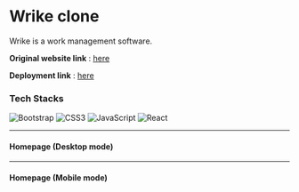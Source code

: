 # Wrike clone

Wrike is a work management software.

**Original website link** : [here](https://www.wrike.com/)

**Deployment link** : [here](https://wrike-clone.vercel.app/)

### Tech Stacks

![Bootstrap](https://img.shields.io/badge/-Bootstrap-5C2D91?style=for-the-badge&logo=bootstrap&logoColor=white)
![CSS3](https://img.shields.io/badge/css3-%231572B6.svg?style=for-the-badge&logo=css3&logoColor=white)
![JavaScript](https://img.shields.io/badge/Javascript-333333?style=for-the-badge&logo=javascript&logoColor=FFEB3B)
![React](https://img.shields.io/badge/react-%2320232a.svg?style=for-the-badge&logo=react&logoColor=%2361DAFB)

---

#### Homepage (Desktop mode)

---

#### Homepage (Mobile mode)
